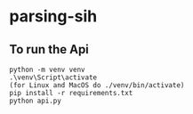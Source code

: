 # parsing-sih

## To run the Api 
```
python -m venv venv
.\venv\Script\activate
(for Linux and MacOS do ./venv/bin/activate)
pip install -r requirements.txt
python api.py
```
